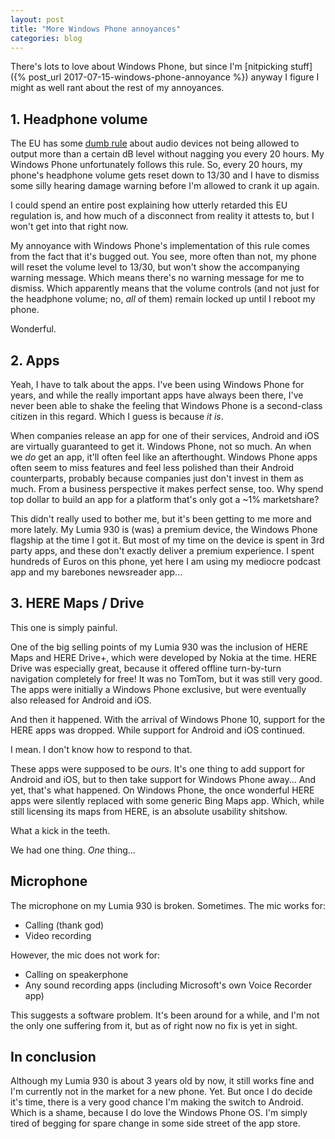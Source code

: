 ```yaml
---
layout: post
title: "More Windows Phone annoyances"
categories: blog
---
```


There's lots to love about Windows Phone, but since I'm [nitpicking stuff]({% post_url 2017-07-15-windows-phone-annoyance %}) anyway I figure I might as well rant about the rest of my annoyances.

## 1\. Headphone volume

The EU has some [dumb rule](http://europa.eu/rapid/press-release_IP-09-1364_en.htm) about audio devices not being allowed to output more than a certain dB level without nagging you every 20 hours. My Windows Phone unfortunately follows this rule. So, every 20 hours, my phone's headphone volume gets reset down to 13/30 and I have to dismiss some silly hearing damage warning before I'm allowed to crank it up again.

I could spend an entire post explaining how utterly retarded this EU regulation is, and how much of a disconnect from reality it attests to, but I won't get into that right now.

My annoyance with Windows Phone's implementation of this rule comes from the fact that it's bugged out. You see, more often than not, my phone will reset the volume level to 13/30, but won't show the accompanying warning message. Which means there's no warning message for me to dismiss. Which apparently means that the volume controls (and not just for the headphone volume; no, _all_ of them) remain locked up until I reboot my phone.

Wonderful.

## 2\. Apps

Yeah, I have to talk about the apps. I've been using Windows Phone for years, and while the really important apps have always been there, I've never been able to shake the feeling that Windows Phone is a second-class citizen in this regard. Which I guess is because _it is_.

When companies release an app for one of their services, Android and iOS are virtually guaranteed to get it. Windows Phone, not so much. An when we _do_ get an app, it'll often feel like an afterthought. Windows Phone apps often seem to miss features and feel less polished than their Android counterparts, probably because companies just don't invest in them as much. From a business perspective it makes perfect sense, too. Why spend top dollar to build an app for a platform that's only got a ~1% marketshare?

This didn't really used to bother me, but it's been getting to me more and more lately. My Lumia 930 is (was) a premium device, the Windows Phone flagship at the time I got it. But most of my time on the device is spent in 3rd party apps, and these don't exactly deliver a premium experience. I spent hundreds of Euros on this phone, yet here I am using my mediocre podcast app and my barebones newsreader app...

## 3\. HERE Maps / Drive

This one is simply painful.

One of the big selling points of my Lumia 930 was the inclusion of HERE Maps and HERE Drive+, which were developed by Nokia at the time. HERE Drive was especially great, because it offered offline turn-by-turn navigation completely for free! It was no TomTom, but it was still very good. The apps were initially a Windows Phone exclusive, but were eventually also released for Android and iOS.

And then it happened. With the arrival of Windows Phone 10, support for the HERE apps was dropped. While support for Android and iOS continued.

I mean. I don't know how to respond to that.

These apps were supposed to be _ours_. It's one thing to add support for Android and iOS, but to then take support for Windows Phone away... And yet, that's what happened. On Windows Phone, the once wonderful HERE apps were silently replaced with some generic Bing Maps app. Which, while still licensing its maps from HERE, is an absolute usability shitshow.

What a kick in the teeth.

We had one thing. _One_ thing...

## Microphone

The microphone on my Lumia 930 is broken. Sometimes. The mic works for:

*   Calling (thank god)
*   Video recording

However, the mic does not work for:

*   Calling on speakerphone
*   Any sound recording apps (including Microsoft's own Voice Recorder app)

This suggests a software problem. It's been around for a while, and I'm not the only one suffering from it, but as of right now no fix is yet in sight.

## In conclusion

Although my Lumia 930 is about 3 years old by now, it still works fine and I'm currently not in the market for a new phone. Yet. But once I do decide it's time, there is a very good chance I'm making the switch to Android. Which is a shame, because I do love the Windows Phone OS. I'm simply tired of begging for spare change in some side street of the app store.
